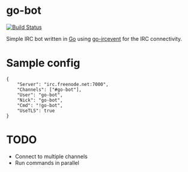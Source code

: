 # go-bot

[![Build Status](https://travis-ci.org/fabioxgn/go-bot.png?branch=master)](https://travis-ci.org/fabioxgn/go-bot)

Simple IRC bot written in [Go][go] using [go-ircevent][go-ircevent] for the IRC connectivity.

[go]: golang.org
[go-ircevent]: https://github.com/thoj/go-ircevent

# Sample config

    {  
	    "Server": "irc.freenode.net:7000",
	    "Channels": ["#go-bot"],
	    "User": "go-bot",		
	    "Nick": "go-bot",
	    "Cmd": "!go-bot",
	    "UseTLS": true
    }

# TODO

- Connect to multiple channels
- Run commands in parallel
